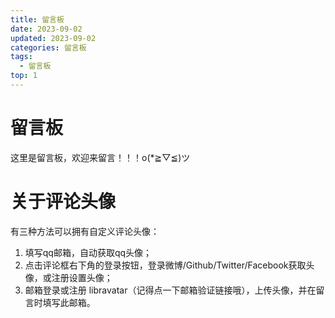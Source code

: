 ```yaml
---
title: 留言板
date: 2023-09-02
updated: 2023-09-02
categories: 留言板
tags:
  - 留言板
top: 1
---
```

# 留言板
这里是留言板，欢迎来留言！！！o(*≧▽≦)ツ

# 关于评论头像
有三种方法可以拥有自定义评论头像：

1. 填写qq邮箱，自动获取qq头像；
2. 点击评论框右下角的登录按钮，登录微博/Github/Twitter/Facebook获取头像，或注册设置头像；
3. 邮箱登录或注册 libravatar（记得点一下邮箱验证链接哦），上传头像，并在留言时填写此邮箱。